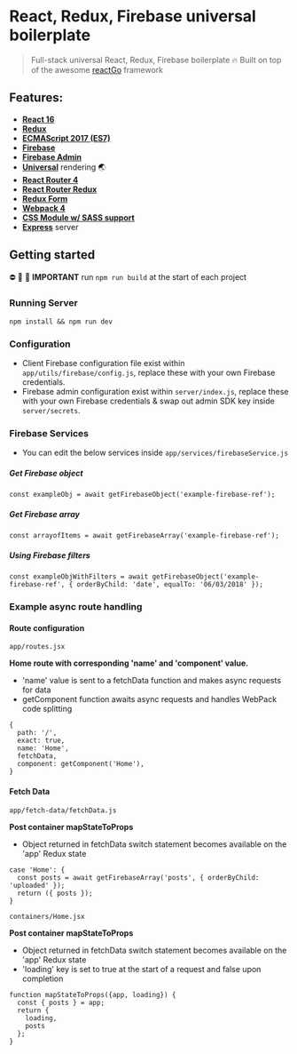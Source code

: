 # React, Redux, Firebase universal boilerplate

> Full-stack universal React, Redux, Firebase boilerplate :fire: Built on top of the awesome [reactGo](https://github.com/reactGo/reactGo) framework

## Features:
- [**React 16**](https://facebook.github.io/react/)
- [**Redux**](https://github.com/reactjs/redux)
- [**ECMAScript 2017 (ES7)**](https://developer.mozilla.org/en-US/docs/Web/JavaScript/New_in_JavaScript/ECMAScript_Next_support_in_Mozilla)
- [**Firebase**](https://firebase.google.com/)
- [**Firebase Admin**](https://firebase.google.com/docs/admin/setup)
- [**Universal**](https://medium.com/@ghengeveld/isomorphism-vs-universal-javascript-4b47fb481beb#.4x2t3jlmx) rendering :earth_asia:
- [**React Router 4**](https://github.com/reactjs/react-router)
- [**React Router Redux**](https://github.com/reactjs/react-router-redux)
- [**Redux Form**](https://redux-form.com/7.4.2/)
- [**Webpack 4**](https://github.com/webpack/webpack)
- [**CSS Module w/ SASS support**](https://github.com/css-modules/css-modules)
- [**Express**](https://expressjs.com/en/api.html) server

## Getting started

⛔️ 📛 🚫 **IMPORTANT** run `npm run build` at the start of each project

### Running Server

`npm install && npm run dev`

### Configuration

- Client Firebase configuration file exist within `app/utils/firebase/config.js`, replace these with your own Firebase credentials.
- Firebase admin configuration exist within `server/index.js`, replace these with your own Firebase credentials & swap out admin SDK key inside `server/secrets`.

### Firebase Services

- You can edit the below services inside `app/services/firebaseService.js`

##### Get Firebase object

```
const exampleObj = await getFirebaseObject('example-firebase-ref');
```

##### Get Firebase array

```
const arrayofItems = await getFirebaseArray('example-firebase-ref');
```

##### Using Firebase filters

```
const exampleObjWithFilters = await getFirebaseObject('example-firebase-ref', { orderByChild: 'date', equalTo: '06/03/2018' });
```

### Example async route handling

#### Route configuration

`app/routes.jsx`

**Home route with corresponding 'name' and 'component' value.**
- 'name' value is sent to a fetchData function and makes async requests for data
- getComponent function awaits async requests and handles WebPack code splitting

```
{
  path: '/',
  exact: true,
  name: 'Home',
  fetchData,
  component: getComponent('Home'),
}
```

#### Fetch Data

`app/fetch-data/fetchData.js`

**Post container mapStateToProps**
- Object returned in fetchData switch statement becomes available on the 'app' Redux state

```
case 'Home': {
  const posts = await getFirebaseArray('posts', { orderByChild: 'uploaded' });
  return ({ posts });
}
```
`containers/Home.jsx`

**Post container mapStateToProps**
- Object returned in fetchData switch statement becomes available on the 'app' Redux state
- 'loading' key is set to true at the start of a request and false upon completion

```
function mapStateToProps({app, loading}) {
  const { posts } = app;
  return {
    loading,
    posts
  };
}
```

